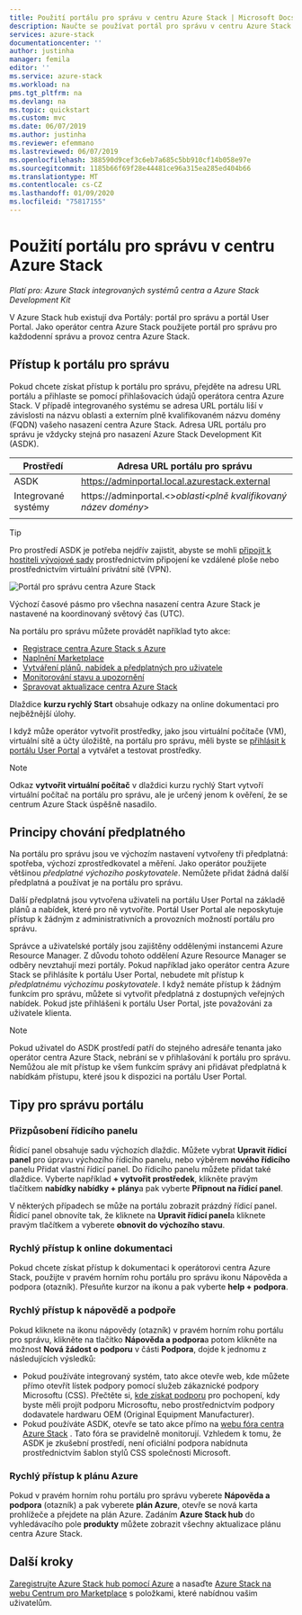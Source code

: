 ```yaml
---
title: Použití portálu pro správu v centru Azure Stack | Microsoft Docs
description: Naučte se používat portál pro správu v centru Azure Stack.
services: azure-stack
documentationcenter: ''
author: justinha
manager: femila
editor: ''
ms.service: azure-stack
ms.workload: na
pms.tgt_pltfrm: na
ms.devlang: na
ms.topic: quickstart
ms.custom: mvc
ms.date: 06/07/2019
ms.author: justinha
ms.reviewer: efemmano
ms.lastreviewed: 06/07/2019
ms.openlocfilehash: 388590d9cef3c6eb7a685c5bb910cf14b058e97e
ms.sourcegitcommit: 1185b66f69f28e44481ce96a315ea285ed404b66
ms.translationtype: MT
ms.contentlocale: cs-CZ
ms.lasthandoff: 01/09/2020
ms.locfileid: "75817155"
---
```

# <a name="use-the-administrator-portal-in-azure-stack-hub"></a>Použití portálu pro správu v centru Azure Stack

*Platí pro: Azure Stack integrovaných systémů centra a Azure Stack Development Kit*

V Azure Stack hub existují dva Portály: portál pro správu a portál User Portal. Jako operátor centra Azure Stack použijete portál pro správu pro každodenní správu a provoz centra Azure Stack.

## <a name="access-the-administrator-portal"></a>Přístup k portálu pro správu

Pokud chcete získat přístup k portálu pro správu, přejděte na adresu URL portálu a přihlaste se pomocí přihlašovacích údajů operátora centra Azure Stack. V případě integrovaného systému se adresa URL portálu liší v závislosti na názvu oblasti a externím plně kvalifikovaném názvu domény (FQDN) vašeho nasazení centra Azure Stack. Adresa URL portálu pro správu je vždycky stejná pro nasazení Azure Stack Development Kit (ASDK).

| Prostředí | Adresa URL portálu pro správu |   
| -- | -- | 
| ASDK| https://adminportal.local.azurestack.external  |
| Integrované systémy | https://adminportal.&lt;&gt;*oblasti*&lt;*plně kvalifikovaný název domény*&gt; | 
| | |

> [!TIP]
> Pro prostředí ASDK je potřeba nejdřív zajistit, abyste se mohli [připojit k hostiteli vývojové sady](../asdk/asdk-connect.md) prostřednictvím připojení ke vzdálené ploše nebo prostřednictvím virtuální privátní sítě (VPN).

 ![Portál pro správu centra Azure Stack](media/azure-stack-manage-portals/admin-portal.png)

Výchozí časové pásmo pro všechna nasazení centra Azure Stack je nastavené na koordinovaný světový čas (UTC).

Na portálu pro správu můžete provádět například tyto akce:

* [Registrace centra Azure Stack s Azure](azure-stack-registration.md)
* [Naplnění Marketplace](azure-stack-download-azure-marketplace-item.md)
* [Vytváření plánů, nabídek a předplatných pro uživatele](service-plan-offer-subscription-overview.md)
* [Monitorování stavu a upozornění](azure-stack-monitor-health.md)
* [Spravovat aktualizace centra Azure Stack](azure-stack-updates.md)

Dlaždice **kurzu rychlý Start** obsahuje odkazy na online dokumentaci pro nejběžnější úlohy.

I když může operátor vytvořit prostředky, jako jsou virtuální počítače (VM), virtuální sítě a účty úložiště, na portálu pro správu, měli byste se [přihlásit k portálu User Portal](../user/azure-stack-use-portal.md) a vytvářet a testovat prostředky.

>[!NOTE]
>Odkaz **vytvořit virtuální počítač** v dlaždici kurzu rychlý Start vytvoří virtuální počítač na portálu pro správu, ale je určený jenom k ověření, že se centrum Azure Stack úspěšně nasadilo.

## <a name="understand-subscription-behavior"></a>Principy chování předplatného

Na portálu pro správu jsou ve výchozím nastavení vytvořeny tři předplatná: spotřeba, výchozí zprostředkovatel a měření. Jako operátor použijete většinou *předplatné výchozího poskytovatele*. Nemůžete přidat žádná další předplatná a používat je na portálu pro správu.

Další předplatná jsou vytvořena uživateli na portálu User Portal na základě plánů a nabídek, které pro ně vytvoříte. Portál User Portal ale neposkytuje přístup k žádným z administrativních a provozních možností portálu pro správu.

Správce a uživatelské portály jsou zajištěny oddělenými instancemi Azure Resource Manager. Z důvodu tohoto oddělení Azure Resource Manager se odběry nevztahují mezi portály. Pokud například jako operátor centra Azure Stack se přihlásíte k portálu User Portal, nebudete mít přístup k *předplatnému výchozímu poskytovatele*. I když nemáte přístup k žádným funkcím pro správu, můžete si vytvořit předplatná z dostupných veřejných nabídek. Pokud jste přihlášeni k portálu User Portal, jste považováni za uživatele klienta.

  >[!NOTE]
  >Pokud uživatel do ASDK prostředí patří do stejného adresáře tenanta jako operátor centra Azure Stack, nebrání se v přihlašování k portálu pro správu. Nemůžou ale mít přístup ke všem funkcím správy ani přidávat předplatná k nabídkám přístupu, které jsou k dispozici na portálu User Portal.

## <a name="administrator-portal-tips"></a>Tipy pro správu portálu

### <a name="customize-the-dashboard"></a>Přizpůsobení řídicího panelu

Řídicí panel obsahuje sadu výchozích dlaždic. Můžete vybrat **Upravit řídicí panel** pro úpravu výchozího řídicího panelu, nebo výběrem **nového řídicího** panelu Přidat vlastní řídicí panel. Do řídicího panelu můžete přidat také dlaždice. Vyberte například **+ vytvořit prostředek**, klikněte pravým tlačítkem **nabídky nabídky + plány**a pak vyberte **Připnout na řídicí panel**.

V některých případech se může na portálu zobrazit prázdný řídicí panel. Řídicí panel obnovíte tak, že kliknete na **Upravit řídicí panel**a kliknete pravým tlačítkem a vyberete **obnovit do výchozího stavu**.

### <a name="quick-access-to-online-documentation"></a>Rychlý přístup k online dokumentaci

Pokud chcete získat přístup k dokumentaci k operátorovi centra Azure Stack, použijte v pravém horním rohu portálu pro správu ikonu Nápověda a podpora (otazník). Přesuňte kurzor na ikonu a pak vyberte **help + podpora**.

### <a name="quick-access-to-help-and-support"></a>Rychlý přístup k nápovědě a podpoře

Pokud kliknete na ikonu nápovědy (otazník) v pravém horním rohu portálu pro správu, klikněte na tlačítko **Nápověda a podpora**a potom klikněte na možnost **Nová žádost o podporu** v části **Podpora**, dojde k jednomu z následujících výsledků:

- Pokud používáte integrovaný systém, tato akce otevře web, kde můžete přímo otevřít lístek podpory pomocí služeb zákaznické podpory Microsoftu (CSS). Přečtěte si, [kde získat podporu](azure-stack-manage-basics.md#where-to-get-support) pro pochopení, kdy byste měli projít podporu Microsoftu, nebo prostřednictvím podpory dodavatele hardwaru OEM (Original Equipment Manufacturer).
- Pokud používáte ASDK, otevře se tato akce přímo na [webu fóra centra Azure Stack](https://social.msdn.microsoft.com/Forums/home?forum=AzureStack) . Tato fóra se pravidelně monitorují. Vzhledem k tomu, že ASDK je zkušební prostředí, není oficiální podpora nabídnuta prostřednictvím šablon stylů CSS společnosti Microsoft.

### <a name="quick-access-to-the-azure-roadmap"></a>Rychlý přístup k plánu Azure

Pokud v pravém horním rohu portálu pro správu vyberete **Nápověda a podpora** (otazník) a pak vyberete **plán Azure**, otevře se nová karta prohlížeče a přejdete na plán Azure. Zadáním **Azure Stack hub** do vyhledávacího pole **produkty** můžete zobrazit všechny aktualizace plánu centra Azure Stack.

## <a name="next-steps"></a>Další kroky

[Zaregistrujte Azure Stack hub pomocí Azure](azure-stack-registration.md) a nasaďte [Azure Stack na webu Centrum pro Marketplace](azure-stack-marketplace.md) s položkami, které nabídnou vašim uživatelům.
